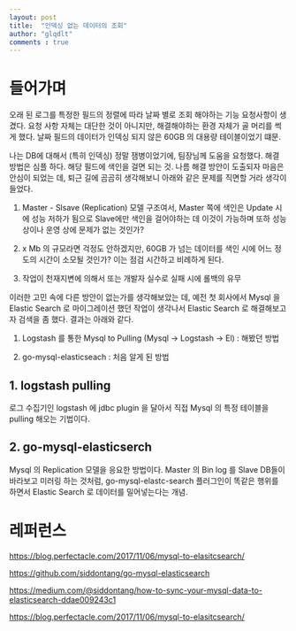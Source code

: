 ```yaml
---
layout: post
title:  "인덱싱 없는 데이터의 조회"
author: "glqdlt"
comments : true
---
```


# 들어가며

오래 된 로그를 특정한 필드의 정렬에 따라 날짜 별로 조회 해야하는 기능 요청사항이 생겼다. 요청 사항 자체는 대단한 것이 아니지만, 해결해야하는 환경 자체가 골 머리를 썩게 했다. 날짜 필드의 데이터가 인덱싱 되지 않은 60GB 의 대용량 테이블이었기 떄문.

나는 DB에 대해서 (특히 인덱싱) 정말 잼병이었기에, 팀장님께 도움을 요청했다. 해결 방법은 심플 하다. 해당 필드에 색인을 걸면 되는 것.
나름 해결 방안이 도출되자 마음은 안심이 되었는 데, 퇴근 길에 곰곰히 생각해보니 아래와 같은 문제를 직면할 거라 생각이 들었다.

1. Master - Slsave  (Replication) 모델 구조여서, Master 쪽에 색인은 Update 시에 성능 저하가 됨으로 Slave에만 색인을 걸어야하는 데 이것이 가능하며 또하 성능 상이나 운영 상에 문제가 없는 것인가?

2. x Mb 의 규모라면 걱정도 안하겠지만, 60GB 가 넘는 데이터를 색인 시에 어느 정도의 시간이 소모될 것인가? 이는 점검 시간하고 비례하게 된다.

3. 작업이 천재지변에 의해서 또는 개발자 실수로 실패 시에 롤백의 유무

이러한 고민 속에 다른 방안이 없는가를 생각해보았는 데, 예전 첫 회사에서 Mysql 을 Elastic Search 로 마이그레이션 했던 작업이 생각나서 
Elastic Search 로 해결해보고자 검색을 좀 했다.
결과는 아래와 같다.

1. Logstash 를 통한 Mysql to Pulling (Mysql -> Logstash -> El) : 해봤던 방법

2. go-mysql-elasticseach : 처음 알게 된 방법


## 1. logstash pulling

로그 수집기인 logstash 에 jdbc plugin 을 달아서 직접 Mysql 의 특정 테이블을 pulling 해오는 기법이다. 

## 2. go-mysql-elasticserch

Mysql 의 Replication 모델을 응요한 방법이다. Master 의 Bin log 를 Slave DB들이 바라보고 미러링 하는 것처럼, go-mysql-elastc-search 플러그인이 똑같은 행위를 하면서 Elastic Search 로 데이터를 밀어넣는다는 개념.


# 레퍼런스

https://blog.perfectacle.com/2017/11/06/mysql-to-elasitcsearch/

https://github.com/siddontang/go-mysql-elasticsearch

https://medium.com/@siddontang/how-to-sync-your-mysql-data-to-elasticsearch-ddae009243c1

https://blog.perfectacle.com/2017/11/06/mysql-to-elasitcsearch/




